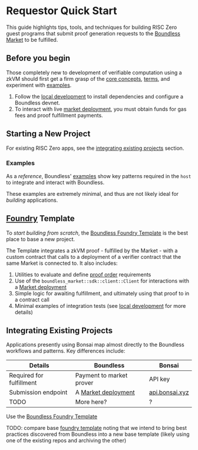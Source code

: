 # Requestor Quick Start

This guide highlights tips, tools, and techniques for building RISC Zero guest programs that submit proof generation requests to the [Boundless Market][page-market] to be fulfilled.

## Before you begin

<div class="warning">

Those completely new to development of verifiable computation using a zkVM should first get a firm grasp of the [core concepts][r0-docs], [terms][r0-terms], and experiment with [examples][r0-examples].

</div>

1. Follow the [local development][page-local-dev] to install dependencies and configure a Boundless devnet.
2. To interact with live [market deployment][page-deployments], you must obtain funds for gas fees and proof fulfillment payments.

## Starting a New Project

<div class="warning">

For existing RISC Zero apps, see the [integrating existing projects](#integrating-existing-projects) section.

</div>

### Examples

As a _reference_, Boundless' [examples][boundless-examples] show key patterns required in the `host` to integrate and interact with Boundless.

These examples are extremely minimal, and thus are not likely ideal for _building_ applications.

## [Foundry](https://book.getfoundry.sh/getting-started/installation) Template

To _start building from scratch_, the [Boundless Foundry Template][boundless-foundry-template] is the best place to base a new project.

The Template integrates a zkVM proof - fulfilled by the Market - with a custom contract that calls to a deployment of a verifier contract that the same Market is connected to.
It also includes:

1. Utilities to evaluate and define [proof order][term-proof-order] requirements
2. Use of the `boundless_market::sdk::client::Client` for interactions with a [Market deployment][page-deployments]
3. Simple logic for awaiting fulfillment, and ultimately using that proof to in a contract call
4. Minimal examples of integration tests (see [local development][page-local-dev] for more details)

## Integrating Existing Projects

Applications presently using Bonsai map almost directly to the Boundless workflows and patterns.
Key differences include:

| Details                  | Boundless                               | Bonsai                               |
| ------------------------ | --------------------------------------- | ------------------------------------ |
| Required for fulfillment | Payment to market prover                | API key                              |
| Submission endpoint      | A [Market deployment][page-deployments] | [api.bonsai.xyz](https://bonsai.xyz) |
| TODO                     | More here?                              | ?                                    |

Use the [Boundless Foundry Template][boundless-foundry-template]

TODO: compare base [foundry template][r0-foundry-template] noting that we intend to bring best practices discovered from Boundless into a new base template (likely using one of the existing repos and archiving the other)

[r0-docs]: https://dev.risczero.com/api
[r0-terms]: https://dev.risczero.com/terminology

<!-- TODO versioning of all links https://linear.app/risczero/issue/DR-369/version-all-links-correctly-in-the-boundless-book -->

[r0-examples]: https://github.com/risc0/risc0/tree/release-1.1/examples
[boundless-examples]: https://github.com/boundless-xyz/boundless/tree/main/examples/
[boundless-repo]: https://github.com/boundless-xyz/boundless/
[boundless-foundry-template]: https://github.com/boundless-xyz/boundless-foundry-template/
[r0-foundry-template]: https://github.com/risc0/risc0-foundry-template/
[page-deployments]: ../market/deployments.md
[page-local-dev]: ../market/local-development.md
[page-market]: ../market/README.md
[term-proof-order]: ../glossary.md#proof-order
